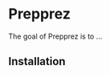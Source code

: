 
<!-- README.md is generated from README.Rmd. Please edit that file -->

# Prepprez

<!-- badges: start -->
<!-- badges: end -->

The goal of Prepprez is to …

## Installation
